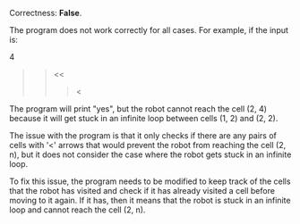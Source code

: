 Correctness: **False**.

The program does not work correctly for all cases. For example, if the input is:

4
>><<
>>><

The program will print "yes", but the robot cannot reach the cell (2, 4) because it will get stuck in an infinite loop between cells (1, 2) and (2, 2).

The issue with the program is that it only checks if there are any pairs of cells with '<' arrows that would prevent the robot from reaching the cell (2, n), but it does not consider the case where the robot gets stuck in an infinite loop.

To fix this issue, the program needs to be modified to keep track of the cells that the robot has visited and check if it has already visited a cell before moving to it again. If it has, then it means that the robot is stuck in an infinite loop and cannot reach the cell (2, n).